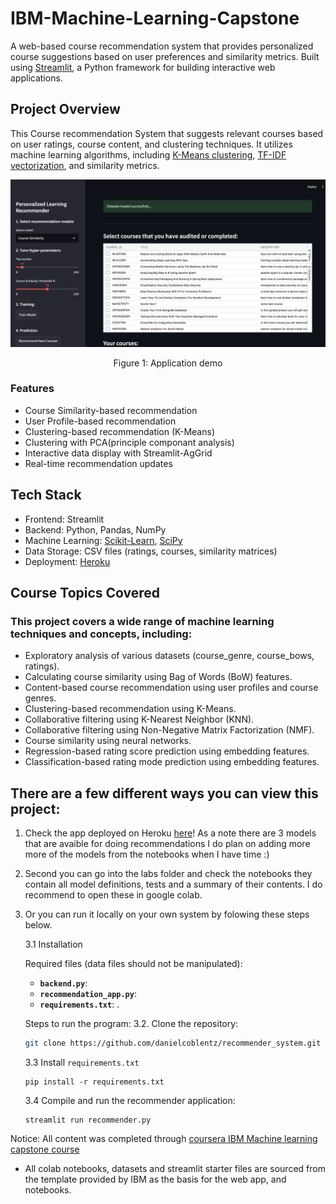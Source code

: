 # IBM-Machine-Learning-Capstone

A web-based course recommendation system that provides personalized course suggestions based on user preferences and similarity metrics. Built using [Streamlit](https://streamlit.io), a Python framework for building interactive web applications.


## Project Overview
This Course recommendation System that suggests relevant courses based on user ratings, course content, and clustering techniques. It utilizes machine learning algorithms, including [K-Means clustering](https://www.geeksforgeeks.org/k-means-clustering-introduction/), [TF-IDF vectorization](https://towardsdatascience.com/text-vectorization-term-frequency-inverse-document-frequency-tfidf-5a3f9604da6d/), and similarity metrics.


![demo](/images/app_demo.png)
<p align="center">Figure 1: Application demo</p>

### Features
 - Course Similarity-based recommendation
 - User Profile-based recommendation
 - Clustering-based recommendation (K-Means)
 - Clustering with PCA(principle componant analysis)
 - Interactive data display with Streamlit-AgGrid
 - Real-time recommendation updates

## Tech Stack

- Frontend: Streamlit
- Backend: Python, Pandas, NumPy
- Machine Learning: [Scikit-Learn](https://scikit-learn.org/stable/), [SciPy](https://docs.scipy.org/doc/scipy/)
- Data Storage: CSV files (ratings, courses, similarity matrices)
- Deployment: [Heroku](https://www.heroku.com)


## Course Topics Covered

### This project covers a wide range of machine learning techniques and concepts, including:

- Exploratory analysis of various datasets (course_genre, course_bows, ratings).
- Calculating course similarity using Bag of Words (BoW) features.
- Content-based course recommendation using user profiles and course genres.
- Clustering-based recommendation using K-Means.
- Collaborative filtering using K-Nearest Neighbor (KNN).
- Collaborative filtering using Non-Negative Matrix Factorization (NMF).
- Course similarity using neural networks.
- Regression-based rating score prediction using embedding features.
- Classification-based rating mode prediction using embedding features.



## There are a few different ways you can view this project:

1) Check the app deployed on Heroku [here]()! As a note there are 3 models that are avaible for doing recommendations I do plan on adding more more of the models from the notebooks when I have time :)

2) Second you can go into the labs folder and check the notebooks they contain all model definitions, tests and a summary of their contents. I do recommend to open these in google colab.

3) Or you can run it locally on your own system by folowing these steps below.

    3.1 Installation
    
    Required files (data files should not be manipulated):
    - **`backend.py`**: 
    - **`recommendation_app.py`**: 
    - **`requirements.txt`**: .

    Steps to run the program:
    3.2. Clone the repository:
    ```bash
    git clone https://github.com/danielcoblentz/recommender_system.git
    
    ```
    3.3 Install `requirements.txt`
    ```
    pip install -r requirements.txt
    ```
    3.4 Compile and run the recommender application:
    ```
    streamlit run recommender.py
    ```




 Notice:
 All content was completed through [coursera IBM Machine learning capstone course](https://www.coursera.org/learn/machine-learning-capstone/home/module/2)
 * All colab notebooks, datasets and streamlit starter files are sourced from the template provided by IBM as the basis for the web app, and notebooks.

